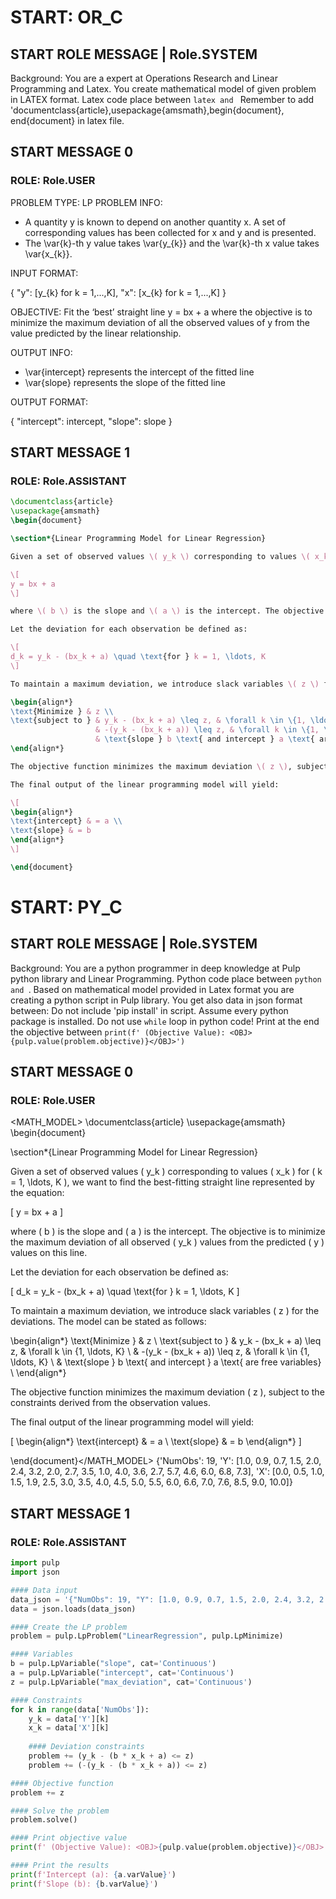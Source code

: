 # START: OR_C 
## START ROLE MESSAGE | Role.SYSTEM 
Background: You are a expert at Operations Research and Linear Programming and Latex. You create mathematical model of given problem in LATEX format. Latex code place between ```latex and ``` Remember to add 'documentclass{article},usepackage{amsmath},begin{document}, end{document} in latex file. 
## START MESSAGE 0 
### ROLE: Role.USER
<DESCRIPTION>
PROBLEM TYPE: LP
PROBLEM INFO:

- A quantity y is known to depend on another quantity x. A set of corresponding values has been collected for x and y and is presented.
- The \var{k}-th y value takes \var{y_{k}} and the \var{k}-th x value takes \var{x_{k}}.

INPUT FORMAT:

{
    "y": [y_{k} for k = 1,...,K],
    "x": [x_{k} for k = 1,...,K]
}


OBJECTIVE: Fit the ‘best’ straight line y = bx + a where the objective is to minimize the maximum deviation of all the observed values of y from the value predicted by the linear relationship.

OUTPUT INFO:

- \var{intercept} represents the intercept of the fitted line
- \var{slope} represents the slope of the fitted line

OUTPUT FORMAT:

{
    "intercept": intercept,
    "slope": slope
}
</DESCRIPTION>


## START MESSAGE 1 
### ROLE: Role.ASSISTANT
```latex
\documentclass{article}
\usepackage{amsmath}
\begin{document}

\section*{Linear Programming Model for Linear Regression}

Given a set of observed values \( y_k \) corresponding to values \( x_k \) for \( k = 1, \ldots, K \), we want to find the best-fitting straight line represented by the equation:

\[
y = bx + a
\]

where \( b \) is the slope and \( a \) is the intercept. The objective is to minimize the maximum deviation of all observed \( y_k \) values from the predicted \( y \) values on this line.

Let the deviation for each observation be defined as:

\[
d_k = y_k - (bx_k + a) \quad \text{for } k = 1, \ldots, K
\]

To maintain a maximum deviation, we introduce slack variables \( z \) for the deviations. The model can be stated as follows:

\begin{align*}
\text{Minimize } & z \\
\text{subject to } & y_k - (bx_k + a) \leq z, & \forall k \in \{1, \ldots, K\} \\
                   & -(y_k - (bx_k + a)) \leq z, & \forall k \in \{1, \ldots, K\} \\
                   & \text{slope } b \text{ and intercept } a \text{ are free variables} \\
\end{align*}

The objective function minimizes the maximum deviation \( z \), subject to the constraints derived from the observation values. 

The final output of the linear programming model will yield:

\[
\begin{align*}
\text{intercept} & = a \\
\text{slope} & = b
\end{align*}
\]

\end{document}
```

# START: PY_C 
## START ROLE MESSAGE | Role.SYSTEM 
Background: You are a python programmer in deep knowledge at Pulp python library and Linear Programming. Python code place between ```python and ```. Based on mathematical model provided in Latex format you are creating a python script in Pulp library. You get also data in json format between: <DATA></DATA> Do not include 'pip install' in script. Assume every python package is installed. Do not use `while` loop in python code! Print at the end the objective between <OBJ></OBJ> `print(f' (Objective Value): <OBJ>{pulp.value(problem.objective)}</OBJ>')` 
## START MESSAGE 0 
### ROLE: Role.USER
<MATH_MODEL>
\documentclass{article}
\usepackage{amsmath}
\begin{document}

\section*{Linear Programming Model for Linear Regression}

Given a set of observed values \( y_k \) corresponding to values \( x_k \) for \( k = 1, \ldots, K \), we want to find the best-fitting straight line represented by the equation:

\[
y = bx + a
\]

where \( b \) is the slope and \( a \) is the intercept. The objective is to minimize the maximum deviation of all observed \( y_k \) values from the predicted \( y \) values on this line.

Let the deviation for each observation be defined as:

\[
d_k = y_k - (bx_k + a) \quad \text{for } k = 1, \ldots, K
\]

To maintain a maximum deviation, we introduce slack variables \( z \) for the deviations. The model can be stated as follows:

\begin{align*}
\text{Minimize } & z \\
\text{subject to } & y_k - (bx_k + a) \leq z, & \forall k \in \{1, \ldots, K\} \\
                   & -(y_k - (bx_k + a)) \leq z, & \forall k \in \{1, \ldots, K\} \\
                   & \text{slope } b \text{ and intercept } a \text{ are free variables} \\
\end{align*}

The objective function minimizes the maximum deviation \( z \), subject to the constraints derived from the observation values. 

The final output of the linear programming model will yield:

\[
\begin{align*}
\text{intercept} & = a \\
\text{slope} & = b
\end{align*}
\]

\end{document}</MATH_MODEL>
<DATA>
{'NumObs': 19, 'Y': [1.0, 0.9, 0.7, 1.5, 2.0, 2.4, 3.2, 2.0, 2.7, 3.5, 1.0, 4.0, 3.6, 2.7, 5.7, 4.6, 6.0, 6.8, 7.3], 'X': [0.0, 0.5, 1.0, 1.5, 1.9, 2.5, 3.0, 3.5, 4.0, 4.5, 5.0, 5.5, 6.0, 6.6, 7.0, 7.6, 8.5, 9.0, 10.0]}</DATA>


## START MESSAGE 1 
### ROLE: Role.ASSISTANT
```python
import pulp
import json

#### Data input
data_json = '{"NumObs": 19, "Y": [1.0, 0.9, 0.7, 1.5, 2.0, 2.4, 3.2, 2.0, 2.7, 3.5, 1.0, 4.0, 3.6, 2.7, 5.7, 4.6, 6.0, 6.8, 7.3], "X": [0.0, 0.5, 1.0, 1.5, 1.9, 2.5, 3.0, 3.5, 4.0, 4.5, 5.0, 5.5, 6.0, 6.6, 7.0, 7.6, 8.5, 9.0, 10.0]}'
data = json.loads(data_json)

#### Create the LP problem
problem = pulp.LpProblem("LinearRegression", pulp.LpMinimize)

#### Variables
b = pulp.LpVariable("slope", cat='Continuous')
a = pulp.LpVariable("intercept", cat='Continuous')
z = pulp.LpVariable("max_deviation", cat='Continuous')

#### Constraints
for k in range(data['NumObs']):
    y_k = data['Y'][k]
    x_k = data['X'][k]
    
    #### Deviation constraints
    problem += (y_k - (b * x_k + a) <= z)
    problem += (-(y_k - (b * x_k + a)) <= z)

#### Objective function
problem += z

#### Solve the problem
problem.solve()

#### Print objective value
print(f' (Objective Value): <OBJ>{pulp.value(problem.objective)}</OBJ>')

#### Print the results
print(f'Intercept (a): {a.varValue}')
print(f'Slope (b): {b.varValue}')
```

